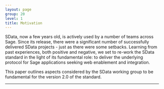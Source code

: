 ```yaml
---
layout: page
group: 20
level: 1
title: Motivation
---
```


SData, now a few years old, is actively used by a number of teams across Sage. Since its release, there 
were a significant number of successfully delivered SData projects - just as there were some setbacks. 
Learning from past experiences, both positive and negative, we set to re-work the SData standard in the 
light of its fundamental role: to deliver the underlying protocol for Sage applications seeking web 
enablement and integration.
 
This paper outlines aspects considered by the SData working group to be fundamental for the version 2.0 
of the standard.

* * *